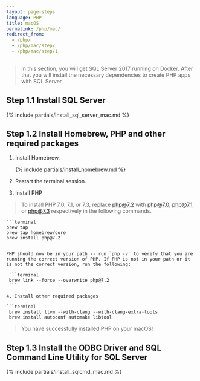 ```yaml
---
layout: page-steps
language: PHP
title: macOS
permalink: /php/mac/
redirect_from:
  - /php/
  - /php/mac/step/
  - /php/mac/step/1
---
```


> In this section, you will get SQL Server 2017 running on Docker. After that you will install the necessary dependencies to create PHP apps with SQL Server

## Step 1.1 Install SQL Server
{% include partials/install_sql_server_mac.md %}

## Step 1.2 Install Homebrew, PHP and other required packages
1. Install Homebrew.

    {% include partials/install_homebrew.md %}

2. Restart the terminal session.

3. Install PHP

> To install PHP 7.0, 7.1, or 7.3, replace php@7.2 with php@7.0, php@7.1, or php@7.3 respectively in the following commands.

    ```terminal
    brew tap 
    brew tap homebrew/core
    brew install php@7.2
   ```

PHP should now be in your path -- run `php -v` to verify that you are running the correct version of PHP. If PHP is not in your path or it is not the correct version, run the following:

    ```terminal
    brew link --force --overwrite php@7.2
    ```
    
4. Install other required packages

```terminal
    brew install llvm --with-clang --with-clang-extra-tools
    brew install autoconf automake libtool
```
> You have successfully installed PHP on your macOS!

## Step 1.3 Install the ODBC Driver and SQL Command Line Utility for SQL Server

{% include partials/install_sqlcmd_mac.md %}
    
